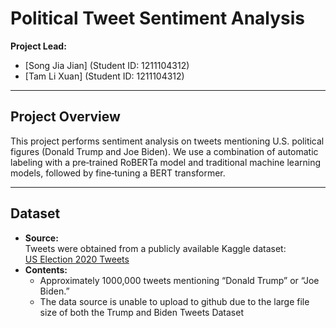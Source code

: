 # Political Tweet Sentiment Analysis

**Project Lead:**  
- [Song Jia Jian] (Student ID: 1211104312) 
- [Tam Li Xuan] (Student ID: 1211104312)  

---

## Project Overview

This project performs sentiment analysis on tweets mentioning U.S. political figures (Donald Trump and Joe Biden). We use a combination of automatic labeling with a pre‐trained RoBERTa model and traditional machine learning models, followed by fine‐tuning a BERT transformer.

---

## Dataset

- **Source:**  
  Tweets were obtained from a publicly available Kaggle dataset:  
  [US Election 2020 Tweets](https://www.kaggle.com/datasets/manchunhui/us-election-2020-tweets)  
- **Contents:**  
    - Approximately 1000,000 tweets mentioning “Donald Trump” or “Joe Biden.”  
    - The data source is unable to upload to github due to the large file size of both the Trump and Biden Tweets Dataset



   